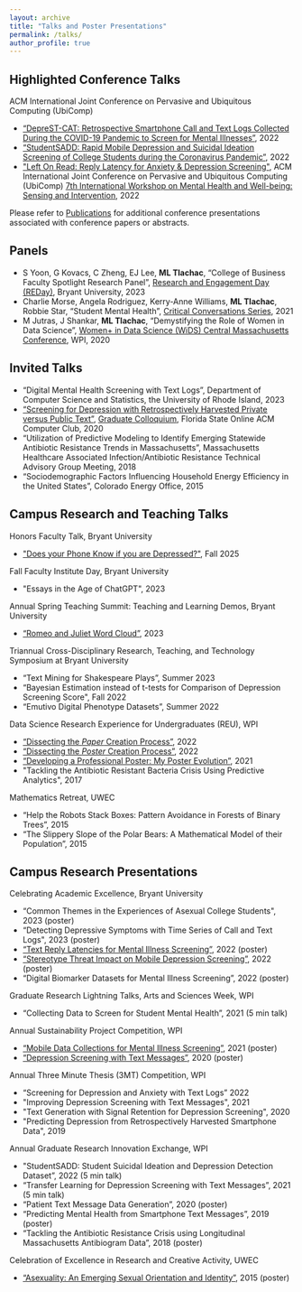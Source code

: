 ```yaml
---
layout: archive
title: "Talks and Poster Presentations"
permalink: /talks/
author_profile: true
---
```

## Highlighted Conference Talks

ACM International Joint Conference on Pervasive and Ubiquitous Computing (UbiComp)
* [“DepreST-CAT: Retrospective Smartphone Call and Text Logs Collected During the COVID-19 Pandemic to Screen for Mental Illnesses”](https://github.com/mltlachac/mltlachac.github.io/blob/master/files/DepreST-CAT2022.pdf), 2022
* [“StudentSADD: Rapid Mobile Depression and Suicidal Ideation Screening of College Students during the Coronavirus Pandemic”](https://github.com/mltlachac/mltlachac.github.io/blob/master/files/StudentSADD2022.pdf), 2022
* ["Left On Read: Reply Latency for Anxiety & Depression Screening"](https://github.com/mltlachac/mltlachac.github.io/blob/master/files/Left%20on%20Read.pdf), ACM International Joint Conference on Pervasive and Ubiquitous Computing (UbiComp) [7th International Workshop on Mental Health and Well-being: Sensing and Intervention](https://ubicomp-mental-health.github.io/workshop-2022.html), 2022

Please refer to [Publications](https://mltlachac.github.io/publications/) for additional conference presentations associated with conference papers or abstracts.


## Panels

* S Yoon, G Kovacs, C Zheng, EJ Lee, **ML Tlachac**, “College of Business Faculty Spotlight Research Panel”, [Research and Engagement Day (REDay)](https://drive.google.com/file/d/1RIUtcjxJafKnfVK_xnnBUaFOrzd9DWIK/view), Bryant University, 2023
* Charlie Morse, Angela Rodriguez, Kerry-Anne Williams, **ML Tlachac**, Robbie Star, “Student Mental Health”, [Critical Conversations Series](https://www.wpi.edu/news/calendar/events/critical-conversations-student-mental-health-surviving-isolation-stress), 2021
*  M Jutras, J Shankar, **ML Tlachac**, “Demystifying the Role of Women in Data Science”, [Women+ in Data Science (WiDS) Central Massachusetts Conference](https://www.widscentralmass.org/), WPI, 2020


## Invited Talks

* “Digital Mental Health Screening with Text Logs”, Department of Computer Science and Statistics, the University of Rhode Island, 2023
* [“Screening for Depression with Retrospectively Harvested Private versus Public Text”](https://github.com/mltlachac/mltlachac.github.io/blob/master/files/TlachacPresFL2020.pdf), [Graduate Colloquium](https://github.com/mltlachac/mltlachac.github.io/blob/master/files/AnnouncementFL2020.pdf), Florida State Online ACM Computer Club, 2020
* “Utilization of Predictive Modeling to Identify Emerging Statewide Antibiotic Resistance Trends in Massachusetts”, Massachusetts Healthcare Associated Infection/Antibiotic Resistance Technical Advisory Group Meeting, 2018
* “Sociodemographic Factors Influencing Household Energy Efficiency in the United States”, Colorado Energy Office, 2015


## Campus Research and Teaching Talks
Honors Faculty Talk, Bryant University
* ["Does your Phone Know if you are Depressed?"](https://github.com/mltlachac/mltlachac.github.io/blob/master/files/TLachac_Honors2025.pdf), Fall 2025

Fall Faculty Institute Day, Bryant University
* "Essays in the Age of ChatGPT", 2023

Annual Spring Teaching Summit: Teaching and Learning Demos, Bryant University
* [“Romeo and Juliet Word Cloud”](https://github.com/mltlachac/mltlachac.github.io/blob/master/files/Tlachac_WordCloud_Summit23edited.pdf), 2023

Triannual Cross-Disciplinary Research, Teaching, and Technology Symposium at Bryant University
* “Text Mining for Shakespeare Plays”, Summer 2023
* “Bayesian Estimation instead of t-tests for Comparison of Depression Screening Score", Fall 2022
* “Emutivo Digital Phenotype Datasets”, Summer 2022

Data Science Research Experience for Undergraduates (REU), WPI

* [“Dissecting the *Paper* Creation Process”](https://github.com/mltlachac/mltlachac.github.io/blob/master/files/paperExamplesREU2022.pdf), 2022 
* [“Dissecting the *Poster* Creation Process”](https://github.com/mltlachac/mltlachac.github.io/blob/master/files/posterExamplesREU2022.pdf), 2022
* [“Developing a Professional Poster: My Poster Evolution”](https://github.com/mltlachac/mltlachac.github.io/blob/master/files/posterExamplesREU2021.pdf), 2021
* "Tackling the Antibiotic Resistant Bacteria Crisis Using Predictive Analytics", 2017

Mathematics Retreat, UWEC
* “Help the Robots Stack Boxes: Pattern Avoidance in Forests of Binary Trees”, 2015
* “The Slippery Slope of the Polar Bears: A Mathematical Model of their Population”, 2015


## Campus Research Presentations

Celebrating Academic Excellence, Bryant University
* “Common Themes in the Experiences of Asexual College Students", 2023 (poster)
* “Detecting Depressive Symptoms with Time Series of Call and Text Logs", 2023 (poster)
* [“Text Reply Latencies for Mental Illness Screening”](https://github.com/mltlachac/mltlachac.github.io/blob/master/files/TlachacPosterLatency2022-3.pdf), 2022 (poster)
* [“Stereotype Threat Impact on Mobile Depression Screening”](https://github.com/mltlachac/mltlachac.github.io/blob/master/files/TlachacPosterStereotypeThreat2022.pdf), 2022 (poster)
* “Digital Biomarker Datasets for Mental Illness Screening”, 2022 (poster)

Graduate Research Lightning Talks, Arts and Sciences Week, WPI 
*	“Collecting Data to Screen for Student Mental Health”, 2021 (5 min talk)

Annual Sustainability Project Competition, WPI
* [“Mobile Data Collections for Mental Illness Screening”](https://wp.wpi.edu/sustainability-competition13/mobile-data-collections-for-mental-illness-screening/), 2021 (poster)
*	[“Depression Screening with Text Messages”](https://cpb-us-w2.wpmucdn.com/wp.wpi.edu/dist/1/395/files/2020/04/TlachacPoster2020-reduced.pdf), 2020 (poster)

Annual Three Minute Thesis (3MT) Competition, WPI
* “Screening for Depression and Anxiety with Text Logs” 2022
* "Improving Depression Screening with Text Messages", 2021
*	"Text Generation with Signal Retention for Depression Screening", 2020
*	"Predicting Depression from Retrospectively Harvested Smartphone Data", 2019

Annual Graduate Research Innovation Exchange, WPI
* "StudentSADD: Student Suicidal Ideation and Depression Detection Dataset”, 2022 (5 min talk)
*	“Transfer Learning for Depression Screening with Text Messages”, 2021 (5 min talk)
*	“Patient Text Message Data Generation”, 2020 (poster)
*	“Predicting Mental Health from Smartphone Text Messages”, 2019 (poster)
*	“Tackling the Antibiotic Resistance Crisis using Longitudinal Massachusetts Antibiogram Data”, 2018 (poster)

Celebration of Excellence in Research and Creative Activity, UWEC
*	[“Asexuality: An Emerging Sexual Orientation and Identity”](https://minds.wisconsin.edu/bitstream/handle/1793/74836/TlachacSp15.pdf?sequence=1&isAllowed=y), 2015 (poster)


